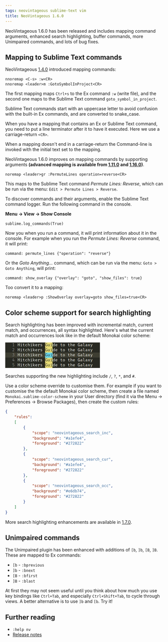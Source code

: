 ```yaml
---
tags: neovintageous sublime-text vim
title: NeoVintageous 1.6.0
---
```

NeoVintageous 1.6.0 has been released and includes mapping command arguments, enhanced search highlighting, buffer commands, more Unimpaired commands, and lots of bug fixes.

## Mapping to Sublime Text commands

NeoVintageous [1.4.0](/2017/11/01/neovintageous-1.4.0/) introduced mapping commands:

```vim
nnoremap <C-s> :w<CR>
nnoremap <leader>m :GotoSymbolInProject<CR>
```

The first mapping maps `Ctrl+s` to the Ex command `:w` (write file), and the second one maps to the Sublime Text command `goto_symbol_in_project`.

Sublime Text commands start with an uppercase letter to avoid confusion with the built-in Ex commands, and are converted to snake_case.

When you have a mapping that contains an Ex or Sublime Text command, you need to put a line terminator after it to have it executed. Here we use a carriage-return `<CR>`.

When a mapping doesn't end in a carriage-return the Command-line is invoked with the initial text set to the mapping.

NeoVintageous 1.6.0 improves on mapping commands by supporting arguments **(advanced mapping is available from [1.11.0](/2019/03/26/neovintageous-1.11.0/) and [1.16.0](/2019/06/05/neovintageous-1.16.0/))**.

```vim
noremap <leader>gr :PermuteLines operation=reverse<CR>
```


This maps to the Sublime Text command *Permute Lines: Reverse*, which can be run via the menu: `Edit > Permute Lines > Reverse`.

To discover commands and their arguments, enable the Sublime Text command logger. Run the following command in the console.

**Menu → View → Show Console**

```console
sublime.log_commands(True)
```

Now you when you run a command, it will print information about it in the console. For example when you run the *Permute Lines: Reverse* command, it will print:

```console
command: permute_lines {"operation": "reverse"}
```

Or the *Goto Anything...* command, which can be run via the menu: `Goto > Goto Anything`, will print:

```console
command: show_overlay {"overlay": "goto", "show_files": true}
```

Too convert it to a mapping:

```vim
noremap <leader>p :ShowOverlay overlay=goto show_files=true<CR>
```

## Color scheme support for search highlighting

Search highlighting has been improved with incremental match, current match, and occurrences, all syntax highlighted. Here's what the current match and occurrences look like in the default Monokai color scheme:

![Search highlighting](/assets/2018-05-21-search-highlighting.webp)

Searches supporting the new highlighting include `/`, `?`, `*`, and `#`.

Use a color scheme override to customise them. For example if you want to customise the the default Monokai color scheme, then create a file named `Monokai.sublime-color-scheme` in your User directory (find it via the Menu → Preferences → Browse Packages), then create the custom rules:

```json
{
    "rules":
    [
        {
            "scope": "neovintageous_search_inc",
            "background": "#a1efe4",
            "foreground": "#272822"
        },
        {
            "scope": "neovintageous_search_cur",
            "background": "#a1efe4",
            "foreground": "#272822"
        },
        {
            "scope": "neovintageous_search_occ",
            "background": "#e6db74",
            "foreground": "#272822"
        }
    ]
}
```

More search highlighting enhancements are available in [1.7.0](/2018/09/02/neovintageous-1.7.0/).

## Unimpaired commands

The Unimpaired plugin has been enhanced with additions of `[b`, `]b`, `[B`, `]B`. These are mapped to Ex commands:

* `[b` - `:bprevious`
* `]b` - `:bnext`
* `[B` - `:bfirst`
* `]B` - `:blast`

At first they may not seem useful until you think about how much you use key bindings like `Ctrl+Tab`, and especially `Ctrl+Shift+Tab`, to cycle through views. A better alternative is to use `]b` and `[b`. Try it!

## Further reading

* `:help nv`
* [Release notes](https://github.com/NeoVintageous/NeoVintageous/releases/tag/1.6.0)
